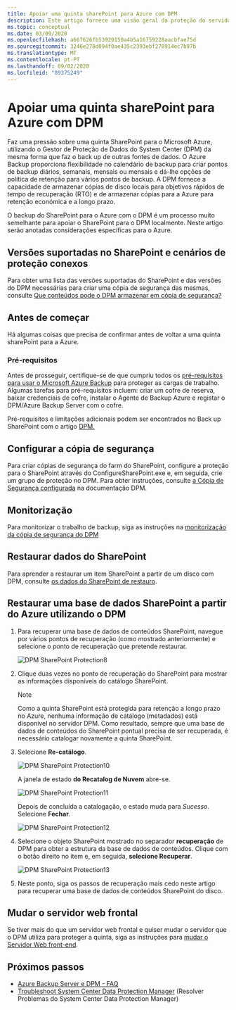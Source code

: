 ```yaml
---
title: Apoiar uma quinta sharePoint para Azure com DPM
description: Este artigo fornece uma visão geral da proteção do servidor de backup DPM/Azure de uma fazenda SharePoint para Azure
ms.topic: conceptual
ms.date: 03/09/2020
ms.openlocfilehash: a667626fb53920150a4b5a16759228aacbfae75d
ms.sourcegitcommit: 3246e278d094f0ae435c2393ebf278914ec7b97b
ms.translationtype: MT
ms.contentlocale: pt-PT
ms.lasthandoff: 09/02/2020
ms.locfileid: "89375249"
---
```

# <a name="back-up-a-sharepoint-farm-to-azure-with-dpm"></a>Apoiar uma quinta sharePoint para Azure com DPM

Faz uma pressão sobre uma quinta SharePoint para o Microsoft Azure, utilizando o Gestor de Proteção de Dados do System Center (DPM) da mesma forma que faz o back up de outras fontes de dados. O Azure Backup proporciona flexibilidade no calendário de backup para criar pontos de backup diários, semanais, mensais ou mensais e dá-lhe opções de política de retenção para vários pontos de backup. A DPM fornece a capacidade de armazenar cópias de disco locais para objetivos rápidos de tempo de recuperação (RTO) e de armazenar cópias para a Azure para retenção económica e a longo prazo.

O backup do SharePoint para o Azure com o DPM é um processo muito semelhante para apoiar o SharePoint para o DPM localmente. Neste artigo serão anotadas considerações específicas para o Azure.

## <a name="sharepoint-supported-versions-and-related-protection-scenarios"></a>Versões suportadas no SharePoint e cenários de proteção conexos

Para obter uma lista das versões suportadas do SharePoint e das versões do DPM necessárias para criar uma cópia de segurança das mesmas, consulte [Que conteúdos pode o DPM armazenar em cópia de segurança?](/system-center/dpm/dpm-protection-matrix?view=sc-dpm-2019#applications-backup)

## <a name="before-you-start"></a>Antes de começar

Há algumas coisas que precisa de confirmar antes de voltar a uma quinta sharePoint para a Azure.

### <a name="prerequisites"></a>Pré-requisitos

Antes de prosseguir, certifique-se de que cumpriu todos os [pré-requisitos para usar o Microsoft Azure Backup](backup-azure-dpm-introduction.md#prerequisites-and-limitations) para proteger as cargas de trabalho. Algumas tarefas para pré-requisitos incluem: criar um cofre de reserva, baixar credenciais de cofre, instalar o Agente de Backup Azure e registar o DPM/Azure Backup Server com o cofre.

Pré-requisitos e limitações adicionais podem ser encontrados no Back up SharePoint com o artigo [DPM.](/system-center/dpm/back-up-sharepoint?view=sc-dpm-2019#prerequisites-and-limitations)

## <a name="configure-backup"></a>Configurar a cópia de segurança

Para criar cópias de segurança do farm do SharePoint, configure a proteção para o SharePoint através do ConfigureSharePoint.exe e, em seguida, crie um grupo de proteção no DPM. Para obter instruções, consulte [a Cópia de Segurança configurada](/system-center/dpm/back-up-sharepoint?view=sc-dpm-2019#configure-backup) na documentação DPM.

## <a name="monitoring"></a>Monitorização

Para monitorizar o trabalho de backup, siga as instruções na [monitorização da cópia de segurança do DPM](/system-center/dpm/back-up-sharepoint?view=sc-dpm-2019#monitoring)

## <a name="restore-sharepoint-data"></a>Restaurar dados do SharePoint

Para aprender a restaurar um item SharePoint a partir de um disco com DPM, consulte [os dados do SharePoint de restauro](/system-center/dpm/back-up-sharepoint?view=sc-dpm-2019#restore-sharepoint-data).

## <a name="restore-a-sharepoint-database-from-azure-by-using-dpm"></a>Restaurar uma base de dados SharePoint a partir do Azure utilizando o DPM

1. Para recuperar uma base de dados de conteúdos SharePoint, navegue por vários pontos de recuperação (como mostrado anteriormente) e selecione o ponto de recuperação que pretende restaurar.

    ![DPM SharePoint Protection8](./media/backup-azure-backup-sharepoint/dpm-sharepoint-protection9.png)
2. Clique duas vezes no ponto de recuperação do SharePoint para mostrar as informações disponíveis do catálogo SharePoint.

   > [!NOTE]
   > Como a quinta SharePoint está protegida para retenção a longo prazo no Azure, nenhuma informação de catálogo (metadados) está disponível no servidor DPM. Como resultado, sempre que uma base de dados de conteúdos do SharePoint pontual precisa de ser recuperada, é necessário catalogar novamente a quinta SharePoint.
   >
   >
3. Selecione **Re-catálogo**.

    ![DPM SharePoint Protection10](./media/backup-azure-backup-sharepoint/dpm-sharepoint-protection12.png)

    A janela de estado **do Recatalog de Nuvem** abre-se.

    ![DPM SharePoint Protection11](./media/backup-azure-backup-sharepoint/dpm-sharepoint-protection13.png)

    Depois de concluída a catalogação, o estado muda para *Sucesso*. Selecione **Fechar**.

    ![DPM SharePoint Protection12](./media/backup-azure-backup-sharepoint/dpm-sharepoint-protection14.png)
4. Selecione o objeto SharePoint mostrado no separador **recuperação** de DPM para obter a estrutura da base de dados de conteúdos. Clique com o botão direito no item e, em seguida, **selecione Recuperar**.

    ![DPM SharePoint Protection13](./media/backup-azure-backup-sharepoint/dpm-sharepoint-protection15.png)
5. Neste ponto, siga os passos de recuperação mais cedo neste artigo para recuperar uma base de dados de conteúdos SharePoint do disco.

## <a name="switching-the-front-end-web-server"></a>Mudar o servidor web frontal

Se tiver mais do que um servidor web frontal e quiser mudar o servidor que o DPM utiliza para proteger a quinta, siga as instruções para [mudar o Servidor Web front-end](/system-center/dpm/back-up-sharepoint?view=sc-dpm-2019#switching-the-front-end-web-server).

## <a name="next-steps"></a>Próximos passos

* [Azure Backup Server e DPM - FAQ](backup-azure-dpm-azure-server-faq.md)
* [Troubleshoot System Center Data Protection Manager](backup-azure-scdpm-troubleshooting.md) (Resolver Problemas do System Center Data Protection Manager)
